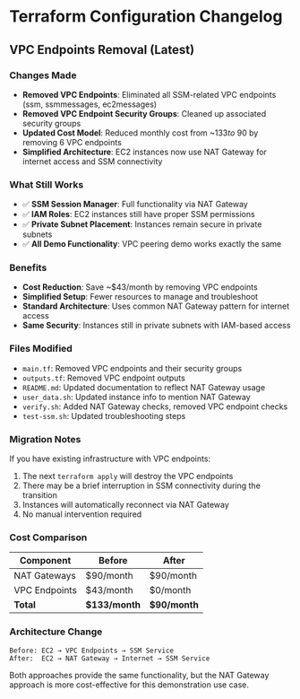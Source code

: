 # Terraform Configuration Changelog

## VPC Endpoints Removal (Latest)

### Changes Made
- **Removed VPC Endpoints**: Eliminated all SSM-related VPC endpoints (ssm, ssmmessages, ec2messages)
- **Removed VPC Endpoint Security Groups**: Cleaned up associated security groups
- **Updated Cost Model**: Reduced monthly cost from ~$133 to ~$90 by removing 6 VPC endpoints
- **Simplified Architecture**: EC2 instances now use NAT Gateway for internet access and SSM connectivity

### What Still Works
- ✅ **SSM Session Manager**: Full functionality via NAT Gateway
- ✅ **IAM Roles**: EC2 instances still have proper SSM permissions
- ✅ **Private Subnet Placement**: Instances remain secure in private subnets
- ✅ **All Demo Functionality**: VPC peering demo works exactly the same

### Benefits
- **Cost Reduction**: Save ~$43/month by removing VPC endpoints
- **Simplified Setup**: Fewer resources to manage and troubleshoot
- **Standard Architecture**: Uses common NAT Gateway pattern for internet access
- **Same Security**: Instances still in private subnets with IAM-based access

### Files Modified
- `main.tf`: Removed VPC endpoints and their security groups
- `outputs.tf`: Removed VPC endpoint outputs
- `README.md`: Updated documentation to reflect NAT Gateway usage
- `user_data.sh`: Updated instance info to mention NAT Gateway
- `verify.sh`: Added NAT Gateway checks, removed VPC endpoint checks
- `test-ssm.sh`: Updated troubleshooting steps

### Migration Notes
If you have existing infrastructure with VPC endpoints:
1. The next `terraform apply` will destroy the VPC endpoints
2. There may be a brief interruption in SSM connectivity during the transition
3. Instances will automatically reconnect via NAT Gateway
4. No manual intervention required

### Cost Comparison
| Component | Before | After |
|-----------|--------|-------|
| NAT Gateways | $90/month | $90/month |
| VPC Endpoints | $43/month | $0/month |
| **Total** | **$133/month** | **$90/month** |

### Architecture Change
```
Before: EC2 → VPC Endpoints → SSM Service
After:  EC2 → NAT Gateway → Internet → SSM Service
```

Both approaches provide the same functionality, but the NAT Gateway approach is more cost-effective for this demonstration use case.
